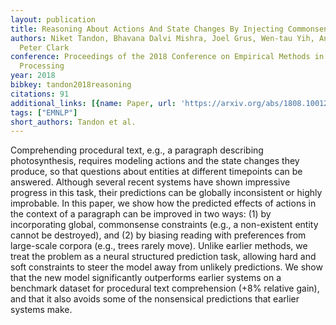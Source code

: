 ```yaml
---
layout: publication
title: Reasoning About Actions And State Changes By Injecting Commonsense Knowledge
authors: Niket Tandon, Bhavana Dalvi Mishra, Joel Grus, Wen-tau Yih, Antoine Bosselut,
  Peter Clark
conference: Proceedings of the 2018 Conference on Empirical Methods in Natural Language
  Processing
year: 2018
bibkey: tandon2018reasoning
citations: 91
additional_links: [{name: Paper, url: 'https://arxiv.org/abs/1808.10012'}]
tags: ["EMNLP"]
short_authors: Tandon et al.
---
```

Comprehending procedural text, e.g., a paragraph describing photosynthesis,
requires modeling actions and the state changes they produce, so that questions
about entities at different timepoints can be answered. Although several recent
systems have shown impressive progress in this task, their predictions can be
globally inconsistent or highly improbable. In this paper, we show how the
predicted effects of actions in the context of a paragraph can be improved in
two ways: (1) by incorporating global, commonsense constraints (e.g., a
non-existent entity cannot be destroyed), and (2) by biasing reading with
preferences from large-scale corpora (e.g., trees rarely move). Unlike earlier
methods, we treat the problem as a neural structured prediction task, allowing
hard and soft constraints to steer the model away from unlikely predictions. We
show that the new model significantly outperforms earlier systems on a
benchmark dataset for procedural text comprehension (+8% relative gain), and
that it also avoids some of the nonsensical predictions that earlier systems
make.